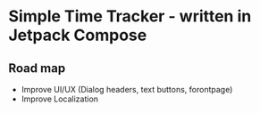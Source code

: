 # Simple Time Tracker - written in Jetpack Compose


##  Road map
- Improve UI/UX (Dialog headers, text buttons, forontpage)
- Improve Localization
